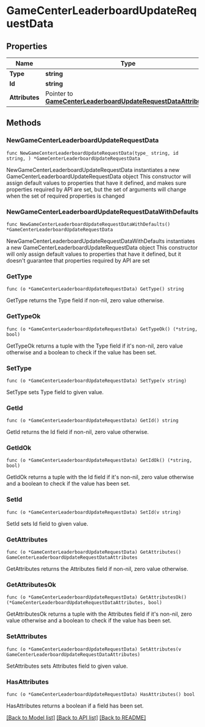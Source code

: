 # GameCenterLeaderboardUpdateRequestData

## Properties

Name | Type | Description | Notes
------------ | ------------- | ------------- | -------------
**Type** | **string** |  | 
**Id** | **string** |  | 
**Attributes** | Pointer to [**GameCenterLeaderboardUpdateRequestDataAttributes**](GameCenterLeaderboardUpdateRequestDataAttributes.md) |  | [optional] 

## Methods

### NewGameCenterLeaderboardUpdateRequestData

`func NewGameCenterLeaderboardUpdateRequestData(type_ string, id string, ) *GameCenterLeaderboardUpdateRequestData`

NewGameCenterLeaderboardUpdateRequestData instantiates a new GameCenterLeaderboardUpdateRequestData object
This constructor will assign default values to properties that have it defined,
and makes sure properties required by API are set, but the set of arguments
will change when the set of required properties is changed

### NewGameCenterLeaderboardUpdateRequestDataWithDefaults

`func NewGameCenterLeaderboardUpdateRequestDataWithDefaults() *GameCenterLeaderboardUpdateRequestData`

NewGameCenterLeaderboardUpdateRequestDataWithDefaults instantiates a new GameCenterLeaderboardUpdateRequestData object
This constructor will only assign default values to properties that have it defined,
but it doesn't guarantee that properties required by API are set

### GetType

`func (o *GameCenterLeaderboardUpdateRequestData) GetType() string`

GetType returns the Type field if non-nil, zero value otherwise.

### GetTypeOk

`func (o *GameCenterLeaderboardUpdateRequestData) GetTypeOk() (*string, bool)`

GetTypeOk returns a tuple with the Type field if it's non-nil, zero value otherwise
and a boolean to check if the value has been set.

### SetType

`func (o *GameCenterLeaderboardUpdateRequestData) SetType(v string)`

SetType sets Type field to given value.


### GetId

`func (o *GameCenterLeaderboardUpdateRequestData) GetId() string`

GetId returns the Id field if non-nil, zero value otherwise.

### GetIdOk

`func (o *GameCenterLeaderboardUpdateRequestData) GetIdOk() (*string, bool)`

GetIdOk returns a tuple with the Id field if it's non-nil, zero value otherwise
and a boolean to check if the value has been set.

### SetId

`func (o *GameCenterLeaderboardUpdateRequestData) SetId(v string)`

SetId sets Id field to given value.


### GetAttributes

`func (o *GameCenterLeaderboardUpdateRequestData) GetAttributes() GameCenterLeaderboardUpdateRequestDataAttributes`

GetAttributes returns the Attributes field if non-nil, zero value otherwise.

### GetAttributesOk

`func (o *GameCenterLeaderboardUpdateRequestData) GetAttributesOk() (*GameCenterLeaderboardUpdateRequestDataAttributes, bool)`

GetAttributesOk returns a tuple with the Attributes field if it's non-nil, zero value otherwise
and a boolean to check if the value has been set.

### SetAttributes

`func (o *GameCenterLeaderboardUpdateRequestData) SetAttributes(v GameCenterLeaderboardUpdateRequestDataAttributes)`

SetAttributes sets Attributes field to given value.

### HasAttributes

`func (o *GameCenterLeaderboardUpdateRequestData) HasAttributes() bool`

HasAttributes returns a boolean if a field has been set.


[[Back to Model list]](../README.md#documentation-for-models) [[Back to API list]](../README.md#documentation-for-api-endpoints) [[Back to README]](../README.md)


